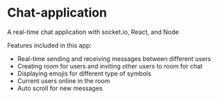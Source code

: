 # Chat-application
A real-time chat application with socket.io, React, and Node

Features included in this app:

* Real-time sending and receiving messages between different users
* Creating room for users and inviting other users to room for chat
* Displaying emojis for different type of symbols
* Current users online in the room
* Auto scroll for new messages
